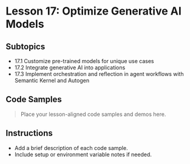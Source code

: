 # Lesson 17: Optimize Generative AI Models

## Subtopics
- 17.1 Customize pre-trained models for unique use cases
- 17.2 Integrate generative AI into applications
- 17.3 Implement orchestration and reflection in agent workflows with Semantic Kernel and Autogen

## Code Samples

> Place your lesson-aligned code samples and demos here.

## Instructions
- Add a brief description of each code sample.
- Include setup or environment variable notes if needed. 